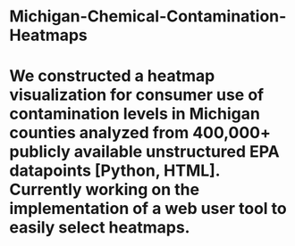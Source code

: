 # Michigan-Chemical-Contamination-Heatmaps
# We constructed a heatmap visualization for consumer use of contamination levels in Michigan counties analyzed from 400,000+ publicly available unstructured EPA datapoints [Python, HTML]. Currently working on the implementation of a web user tool to easily select heatmaps.
